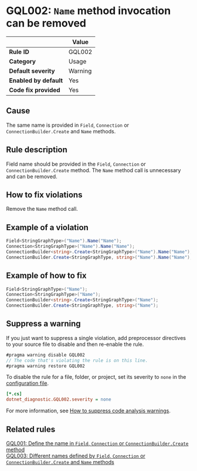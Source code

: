 # GQL002: `Name` method invocation can be removed

|                        | Value   |
| ---------------------- | ------- |
| **Rule ID**            | GQL002  |
| **Category**           | Usage   |
| **Default severity**   | Warning |
| **Enabled by default** | Yes     |
| **Code fix provided**  | Yes     |

## Cause

The same name is provided in `Field`, `Connection` or `ConnectionBuilder.Create`
and `Name` methods.

## Rule description

Field name should be provided in the `Field`, `Connection` or
`ConnectionBuilder.Create` method. The `Name` method call is unnecessary and can
be removed.

## How to fix violations

Remove the `Name` method call.

## Example of a violation

```c#
Field<StringGraphType>("Name").Name("Name");
Connection<StringGraphType>("Name").Name("Name");
ConnectionBuilder<string>.Create<StringGraphType>("Name").Name("Name");
ConnectionBuilder.Create<StringGraphType, string>("Name").Name("Name");
```

## Example of how to fix

```c#
Field<StringGraphType>("Name");
Connection<StringGraphType>("Name");
ConnectionBuilder<string>.Create<StringGraphType>("Name");
ConnectionBuilder.Create<StringGraphType, string>("Name");
```

## Suppress a warning

If you just want to suppress a single violation, add preprocessor directives to
your source file to disable and then re-enable the rule.

```csharp
#pragma warning disable GQL002
// The code that's violating the rule is on this line.
#pragma warning restore GQL002
```

To disable the rule for a file, folder, or project, set its severity to `none`
in the
[configuration file](https://learn.microsoft.com/en-us/dotnet/fundamentals/code-analysis/configuration-files).

```ini
[*.cs]
dotnet_diagnostic.GQL002.severity = none
```

For more information, see
[How to suppress code analysis warnings](https://learn.microsoft.com/en-us/dotnet/fundamentals/code-analysis/suppress-warnings).

## Related rules

[GQL001: Define the name in `Field`, `Connection` or `ConnectionBuilder.Create` method](/GQL001_DefineTheNameInFieldMethod)  
[GQL003: Different names defined by `Field`, `Connection` or `ConnectionBuilder.Create` and `Name` methods](/GQL003_DifferentNamesDefinedByFieldAndNameMethods)
